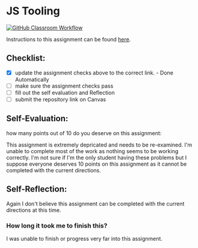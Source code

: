 JS Tooling
===================================
[![GitHub Classroom Workflow](https://github.com/IT3049C-Lively-FA23/Tooling-Lab-Template/actions/workflows/classroom.yml/badge.svg)](https://github.com/IT3049C-Lively-FA23/Tooling-Lab-Template/actions/workflows/classroom.yml)

Instructions to this assignment can be found [here](https://reedws.github.io/IT3049C/coursework/labs/tooling/).

## Checklist:
- [x] update the assignment checks above to the correct link. - Done Automatically
- [ ] make sure the assignment checks pass
- [ ] fill out the self evaluation and Reflection
- [ ] submit the repository link on Canvas

## Self-Evaluation: 
how many points out of 10 do you deserve on this assignment: 

This assignment is extremely depricated and needs to be re-examined. I'm unable to complete most of the work as nothing seems to be working correctly. I'm not sure if I'm the only student having these problems but I suppose everyone deserves 10 points on this assignment as it cannot be completed with the current directions.

## Self-Reflection:

Again I don't believe this assignment can be completed with the current directions at this time.

### How long it took me to finish this?
 
 I was unable to finish or progress very far into this assignment.